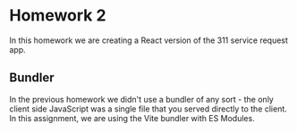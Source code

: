 # Homework 2

In this homework we are creating a React version of the 311 service request app.

## Bundler

In the previous homework we didn't use a bundler of any sort - the only client side JavaScript was a single file that you served directly to the client. In this assignment, we are using the Vite bundler with ES Modules.

